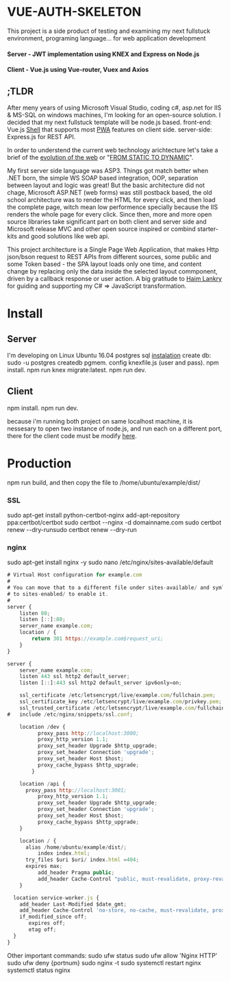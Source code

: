 # VUE-AUTH-SKELETON
This project is a side product of testing and examining my next fullstuck environment, programing language... for web application development
#### Server - JWT implementation using KNEX and Express on Node.js
#### Client - Vue.js using Vue-router, Vuex and Axios
## ;TLDR
After meny years of using Microsoft Visual Studio, coding c#, asp.net for IIS & MS-SQL on windows machines, I'm looking for an open-source solution.
I decided that my next fullstuck template will be node.js based.
front-end: Vue.js [Shell](https://developers.google.com/web/updates/2015/11/app-shell) that supports most [PWA](https://developers.google.com/web/progressive-web-apps/) features on client side.
server-side: Express.js for REST API.

In order to understend the current web technology arichtecture let's take a brief of the [evolution of the web](http://www.evolutionoftheweb.com) or "[FROM STATIC TO DYNAMIC](http://royal.pingdom.com/2007/12/07/a-history-of-the-dynamic-web)".

My first server side language was ASP3.
Things got match better when .NET born, the simple WS SOAP based integration, OOP, separation between layout and logic was great!
But the basic architecture did not chage, Microsoft ASP.NET (web forms) was still postback based, the old school architecture was to render the HTML for every click, and then load the complete page, witch mean low performence specially because the IIS renders the whole page for every click.
Since then, more and more open source libraries take significant part on both client and server side and Microsoft release MVC and other open source inspired or combind starter-kits and good solutions like web api.

This project architecture is a Single Page Web Application, that makes Http json/bson request to REST APIs from different sources, some public and some Token based - the SPA layout loads only one time, and content change by replacing only the data inside the selected layout commponent, driven by a callback response or user action.
A big gratitude to [Haim Lankry](https://github.com/haimlankry) for guiding and supporting my C# => JavaScript transformation.

# Install


## Server
I'm developing on Linux Ubuntu 16.04
postgres sql [instalation](https://www.digitalocean.com/community/tutorials/how-to-install-and-use-postgresql-on-ubuntu-16-04)
create db: sudo -u postgres createdb pgmem. 
config knexfile.js (user and pass). 
npm install. 
npm run knex migrate:latest. 
npm run dev. 

## Client
npm install. 
npm run dev. 

because i'm running both project on same localhost machine, it is nessesary to open two instance of node.js, and run each on a different port, there for the client code must be modify [here](https://github.com/yanivduke/vue-auth-skeleton/blob/8ef69f71cf0d05671528660036989686d375d13a/client/src/store/modules/auth.js#L18).

# Production 
npm run build, and then copy the file to /home/ubuntu/example/dist/
### SSL
sudo apt-get install python-certbot-nginx 
add-apt-repository ppa:certbot/certbot 
sudo certbot --nginx -d domainname.com 
sudo certbot renew --dry-runsudo certbot renew --dry-run 
### nginx
sudo apt-get install nginx -y
sudo nano /etc/nginx/sites-available/default
```javascript
# Virtual Host configuration for example.com
#
# You can move that to a different file under sites-available/ and symlink that
# to sites-enabled/ to enable it.
#
server {
	listen 80;
	listen [::]:80;
	server_name example.com;
	location / {
		return 301 https://example.com$request_uri;
	}
}

server {
	server_name example.com;
	listen 443 ssl http2 default_server;
	listen [::]:443 ssl http2 default_server ipv6only=on;

	ssl_certificate /etc/letsencrypt/live/example.com/fullchain.pem;
	ssl_certificate_key /etc/letsencrypt/live/example.com/privkey.pem;
	ssl_trusted_certificate /etc/letsencrypt/live/example.com/fullchain.pem;
#	include /etc/nginx/snippets/ssl.conf;

	location /dev {
          proxy_pass http://localhost:3000;
          proxy_http_version 1.1;
          proxy_set_header Upgrade $http_upgrade;
          proxy_set_header Connection 'upgrade';
          proxy_set_header Host $host;
          proxy_cache_bypass $http_upgrade;
        }

	location /api {
	  proxy_pass http://localhost:3001;
          proxy_http_version 1.1;
          proxy_set_header Upgrade $http_upgrade;
          proxy_set_header Connection 'upgrade';
          proxy_set_header Host $host;
          proxy_cache_bypass $http_upgrade;	
	}

	location / {
	  alias /home/ubuntu/example/dist/;
          index index.html;
	  try_files $uri $uri/ index.html =404;
	  expires max;
          add_header Pragma public;
          add_header Cache-Control "public, must-revalidate, proxy-revalidate";
	}

  location service-worker.js {
    add_header Last-Modified $date_gmt;
    add_header Cache-Control 'no-store, no-cache, must-revalidate, proxy-revalidate, max-age=0';
    if_modified_since off;
       expires off;
       etag off;
  }
}
```
Other important commands:
sudo ufw status
sudo ufw allow 'Nginx HTTP' 
sudo ufw deny {portnum}
sudo nginx -t
sudo systemctl restart nginx
systemctl status nginx


